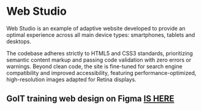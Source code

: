 <h1>Web Studio</h1>
<p>Web Studio is an example of adaptive website developed to provide an optimal experience across all main device types: smartphones, tablets and desktops.</p>
<p>The codebase adheres strictly to HTML5 and CSS3 standards, prioritizing semantic content markup and passing code validation with zero errors or warnings. Beyond clean code, the site is fine-tuned for search engine compatibility and improved accessibility, featuring performance-optimized, high-resolution images adapted for Retina displays.</p>

<h2>GoIT training web design on Figma 
<a href="https://www.figma.com/design/wuEpGhwCepGCOUw7mZFRac/Web-Studio-(Version-5.0)?node-id=296641-536&p=f&t=Hu83zZVNe8okjZJ0-0">IS HERE</a></h2>
